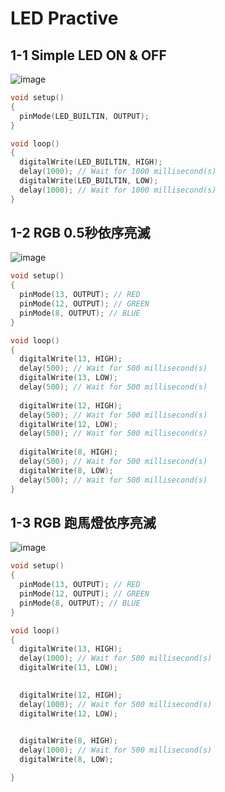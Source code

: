 # LED Practive

## 1-1 Simple LED ON & OFF

![image](https://user-images.githubusercontent.com/89327055/131235581-3bb70655-bcd2-4762-89d0-4a77cdf4b77a.png)
````C
void setup()
{
  pinMode(LED_BUILTIN, OUTPUT);
}

void loop()
{
  digitalWrite(LED_BUILTIN, HIGH);
  delay(1000); // Wait for 1000 millisecond(s)
  digitalWrite(LED_BUILTIN, LOW);
  delay(1000); // Wait for 1000 millisecond(s)
}
````


##
## 1-2 RGB 0.5秒依序亮滅

![image](https://user-images.githubusercontent.com/89327055/131236072-dfe29329-e17e-4dc6-a7b2-b4a2c3e2c963.png)
````C
void setup()
{
  pinMode(13, OUTPUT); // RED
  pinMode(12, OUTPUT); // GREEN
  pinMode(8, OUTPUT); // BLUE
}

void loop()
{
  digitalWrite(13, HIGH);
  delay(500); // Wait for 500 millisecond(s)
  digitalWrite(13, LOW);
  delay(500); // Wait for 500 millisecond(s)
  
  digitalWrite(12, HIGH);
  delay(500); // Wait for 500 millisecond(s)
  digitalWrite(12, LOW);
  delay(500); // Wait for 500 millisecond(s)
  
  digitalWrite(8, HIGH);
  delay(500); // Wait for 500 millisecond(s)
  digitalWrite(8, LOW);
  delay(500); // Wait for 500 millisecond(s)
}
````


##
## 1-3 RGB 跑馬燈依序亮滅

![image](https://user-images.githubusercontent.com/89327055/131236035-6bf00076-59ae-49b4-9ee0-d6eef9b6da9b.png)
````C
void setup()
{
  pinMode(13, OUTPUT); // RED
  pinMode(12, OUTPUT); // GREEN
  pinMode(8, OUTPUT); // BLUE
}

void loop()
{
  digitalWrite(13, HIGH);
  delay(1000); // Wait for 500 millisecond(s)
  digitalWrite(13, LOW);

  
  digitalWrite(12, HIGH);
  delay(1000); // Wait for 500 millisecond(s)
  digitalWrite(12, LOW);

  
  digitalWrite(8, HIGH);
  delay(1000); // Wait for 500 millisecond(s)
  digitalWrite(8, LOW);

}
````

